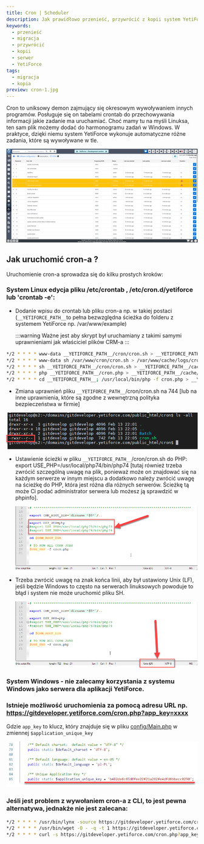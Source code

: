 ```yaml
---
title: Cron | Scheduler
description: Jak prawidłowo przenieść, przywrócić z kopii system YetiForce na inny serwer.
keywords:
  - przenieść
  - migracja
  - przywrócić
  - kopii
  - serwer
  - YetiForce
tags:
  - migracja
  - kopia
preview: cron-1.jpg
---
```


Cron to uniksowy demon zajmujący się okresowym wywoływaniem innych programów. Posługuje się on tabelami crontab do przechowywania informacji jakie zadanie ma uruchamiać. Choć mamy tu na myśli Linuksa, ten sam plik możemy dodać do harmonogramu zadań w Windows. W praktyce, dzięki niemu system YetiForce wykonuje automatyczne różne zadania, które są wywoływane w tle.

![cron](cron-1.jpg)

## Jak uruchomić cron-a ?

Uruchomienie cron-a sprowadza się do kilku prostych kroków:

### System Linux edycja pliku /etc/crontab , /etc/cron.d/yetiforce lub 'crontab -e':

- Dodanie wpisu do crontab lub pliku cron-a np. w takiej postaci (`__YETIFORCE_PATH__`to pełna bezwzględna ścieżka do folderu z systemem YetiForce np. /var/www/example)

  :::warning
  Ważne jest aby skrypt był uruchamiany z takimi samymi uprawnieniami jak właściciel plików CRM-a
  :::

```bash
*/2 * * * * www-data __YETIFORCE_PATH__/cron/cron.sh > __YETIFORCE_PATH__/cache/logs/cron.log 2>&1
*/2 * * * * www-data sh /var/www/cron/cron.sh > /var/www/cache/logs/cron.log 2>&1
*/2 * * * * sh __YETIFORCE_PATH__/cron/cron.sh > __YETIFORCE_PATH__/cache/logs/cron.log 2>&1
*/2 * * * * php __YETIFORCE_PATH__/cron.php > __YETIFORCE_PATH__/cache/logs/cron.log 2>&1
*/2 * * * * cd __YETIFORCE_PATH__; /usr/local/bin/php -f cron.php > __YETIFORCE_PATH__/cache/logs/cron.log 2>&1
```

- Zmiana uprawnień pliku `__YETIFORCE_PATH__`/cron/cron.sh na 744 [lub na inne uprawnienia, które są zgodne z wewnętrzną polityka bezpieczeństwa w firmie]

![cron](cron-2.png)

- Ustawienie ścieżki w pliku `__YETIFORCE_PATH__`/cron/cron.sh do PHP: export USE_PHP=/usr/local/php74/bin/php74 [tutaj również trzeba zwrócić szczególną uwagę na plik, ponieważ może on znajdować się na każdym serwerze w innym miejscu a dodatkowo należy zwrócić uwagę na ścieżkę do PHP, która jest różna dla różnych serwerów. Ścieżkę tą może Ci podać administrator serwera lub możesz ją sprawdzić w phpinfo].

  ![cron](cron-3.png)

- Trzeba zwrócić uwagę na znak końca linii, aby był ustawiony Unix (LF), jeśli będzie Windows to często na serwerach linuksowych powoduje to błąd i system nie może uruchomić pliku SH.

  ![cron](cron-4.png)

### System Windows - nie zalecamy korzystania z systemu Windows jako serwera dla aplikacji YetiForce.

### Istnieje możliwość uruchomienia za pomocą adresu URL np. https://gitdeveloper.yetiforce.com/cron.php?app_key=xxxx

Gdzie `app_key` to klucz, który znajduje się w pliku [config/Main.php](https://doc.yetiforce.com/code/classes/Config-Main.html#property_application_unique_key) w zmiennej `$application_unique_key`

![cron](cron-5.png)

### Jeśli jest problem z wywołaniem cron-a z CLI, to jest pewna alternatywa, jednakże nie jest zalecana:

```bash
*/2 * * * * /usr/bin/lynx -source https://gitdeveloper.yetiforce.com/cron.php?app_key=xxxx
*/2 * * * * /usr/bin/wget -O - -q -t 1 https://gitdeveloper.yetiforce.com/cron.php?app_key=xxxx
*/2 * * * * curl -s https://gitdeveloper.yetiforce.com/cron.php?app_key=xxxx
```
